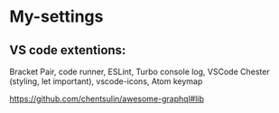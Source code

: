 # My-settings

## VS code extentions:
Bracket Pair, code runner, ESLint, Turbo console log, VSCode Chester (styling, let important), vscode-icons, Atom keymap

https://github.com/chentsulin/awesome-graphql#lib
